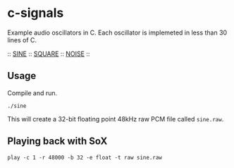 # c-signals
Example audio oscillators in C. Each oscillator is implemeted in less than 30 lines of C. 

:: <a href = "sine.c">SINE</a> :: <a href = "square.c">SQUARE</a>  :: <a href = "noise.c">NOISE</a> ::

## Usage
Compile and run. 
```
./sine
```
This will create a 32-bit floating point 48kHz raw PCM file called `sine.raw`.

## Playing back with SoX
```
play -c 1 -r 48000 -b 32 -e float -t raw sine.raw
```
